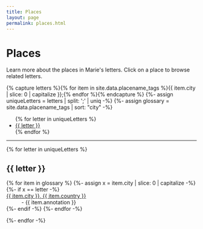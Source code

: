 ```yaml
---
title: Places
layout: page
permalink: places.html
---
```


# Places

Learn more about the places in Marie's letters. Click on a place to browse related letters.

{% capture letters %}{% for item in site.data.placename_tags %}{{ item.city | slice: 0 | capitalize }};{% endfor %}{% endcapture %}
{%- assign uniqueLetters = letters | split: ';' | uniq -%}
{%- assign glossary = site.data.placename_tags | sort: "city" -%}

<ul class="list-inline">
{% for letter in uniqueLetters %}
<li class="list-inline-item h2"><a href="#{{ letter }}">{{ letter }}</a></li>
{% endfor %}
</ul>
<hr>

<div>

{% for letter in uniqueLetters %}
<h2 class="pt-4" id="{{ letter }}">{{ letter }}</h2>

<dl id="glossary-list">
{% for item in glossary %}
{%- assign x = item.city | slice: 0 | capitalize -%}
{%- if x == letter -%}
    <dt class="glossary-def"><div id="{{ item.key }}"><a href="{{ '/browse.html#' | append: item.key | relative_url }}">
    {{ item.city }}, {{ item.country }}</a></div></dt> 
    <dd>- {{ item.annotation }}</dd>
{%- endif -%}
{%- endfor -%}
</dl>

{%- endfor -%}
</div>
